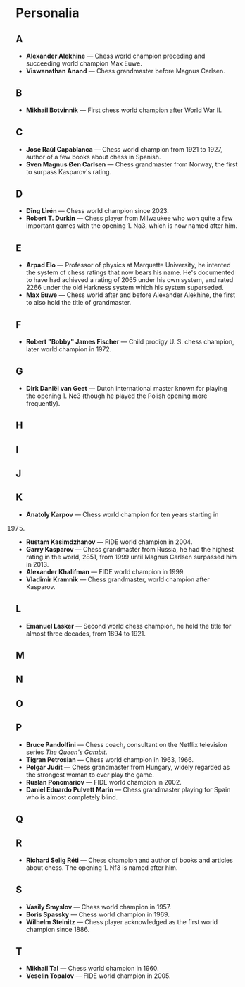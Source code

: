 # Personalia

## A

* **Alexander Alekhine** &mdash; Chess world champion preceding and succeeding 
world champion Max Euwe.
* **Viswanathan Anand** &mdash; Chess grandmaster before Magnus Carlsen.

## B

* **Mikhail Botvinnik** &mdash; First chess world champion after World War II.

## C

* **Jos&eacute; Ra&uacute;l Capablanca** &mdash; Chess world champion from 1921 
to 1927, author of a few books about chess in Spanish.
* **Sven Magnus &Oslash;en Carlsen** &mdash; Chess grandmaster from Norway, the 
first to surpass Kasparov's rating.

## D

* **D&imacr;ng L&igrave;r&eacute;n** &mdash; Chess world champion since 2023.
* **Robert T. Durkin** &mdash; Chess player from Milwaukee who won quite a few 
important games with the opening 1. Na3, which is now named after him.

## E

* **Arpad Elo** &mdash; Professor of physics at Marquette University, he 
intented the system of chess ratings that now bears his name. He's documented to 
have had achieved a rating of 2065 under his own system, and rated 2266 under 
the old Harkness system which his system superseded.
* **Max Euwe** &mdash; Chess world after and before Alexander Alekhine, the 
first to also hold the title of grandmaster.

## F

* **Robert "Bobby" James Fischer** &mdash; Child prodigy U.&nbsp;S. chess 
champion, later world champion in 1972.

## G

* **Dirk Dani&euml;l van Geet** &mdash; Dutch international master known for 
playing the opening 1. Nc3 (though he played the Polish opening more 
frequently).

## H

## I

## J

## K

* **Anatoly Karpov** &mdash; Chess world champion for ten years starting in 
1975.
* **Rustam Kasimdzhanov** &mdash; FIDE world champion in 2004.
* **Garry Kasparov** &mdash; Chess grandmaster from Russia, he had the highest 
rating in the world, 2851, from 1999 until Magnus Carlsen surpassed him in 2013.
* **Alexander Khalifman** &mdash; FIDE world champion in 1999.
* **Vladimir Kramnik** &mdash; Chess grandmaster, world champion after Kasparov.

## L

* **Emanuel Lasker** &mdash; Second world chess champion, he held the title for 
almost three decades, from 1894 to 1921.

## M

## N

## O

## P

* **Bruce Pandolfini** &mdash; Chess coach, consultant on the Netflix television 
series *The Queen's Gambit*.
* **Tigran Petrosian** &mdash; Chess world champion in 1963, 1966.
* **Polg&aacute;r Judit** &mdash; Chess grandmaster from Hungary, widely 
regarded as the strongest woman to ever play the game.
* **Ruslan Ponomariov** &mdash; FIDE world champion in 2002.
* **Daniel Eduardo Pulvett Marin** &mdash; Chess grandmaster playing for Spain 
who is almost completely blind.

## Q

## R

* **Richard Selig R&eacute;ti** &mdash; Chess champion and author of books and 
articles about chess. The opening 1. Nf3 is named after him.

## S

* **Vasily Smyslov** &mdash; Chess world champion in 1957.
* **Boris Spassky** &mdash; Chess world champion in 1969.
* **Wilhelm Steinitz** &mdash; Chess player acknowledged as the first world 
champion since 1886.

## T

* **Mikhail Tal** &mdash; Chess world champion in 1960.
* **Veselin Topalov** &mdash; FIDE world champion in 2005.
